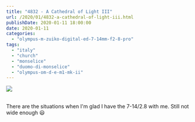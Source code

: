 ```yaml
---
title: "4832 - A Cathedral of Light III"
url: /2020/01/4832-a-cathedral-of-light-iii.html
publishDate: 2020-01-11 18:00:00
date: 2020-01-11
categories: 
  - "olympus-m-zuiko-digital-ed-7-14mm-f2-8-pro"
tags: 
  - "italy"
  - "church"
  - "monselice"
  - "duomo-di-monselice"
  - "olympus-om-d-e-m1-mk-ii"
---
```

<div class="container">
<div class="center"><a target="_blank" href="https://d25zfm9zpd7gm5.cloudfront.net/1200x1200/2018/20180511_124338_lr.jpg"><img class="webfeedsFeaturedVisual" src="https://d25zfm9zpd7gm5.cloudfront.net/0600x0600/2018/20180511_124338_lr.jpg" /></a></div>
</div>
<br />

There are the situations when I'm glad I have the 7-14/2.8 with me.
Still not wide enough :smiley: